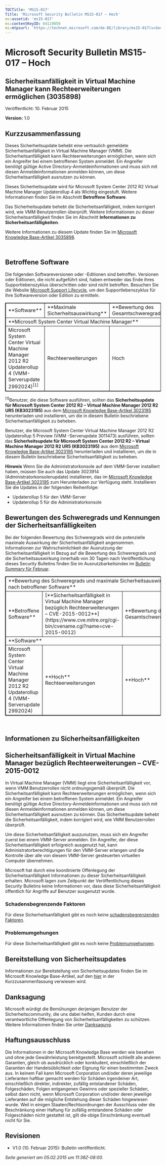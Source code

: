 ```yaml
---
TOCTitle: 'MS15-017'
Title: 'Microsoft Security Bulletin MS15-017 – Hoch'
ms:assetid: 'ms15-017'
ms:contentKeyID: 64119059
ms:mtpsurl: 'https://technet.microsoft.com/de-DE/library/ms15-017(v=Security.10)'
---
```


Microsoft Security Bulletin MS15-017 – Hoch
===========================================

Sicherheitsanfälligkeit in Virtual Machine Manager kann Rechteerweiterungen ermöglichen (3035898)
-------------------------------------------------------------------------------------------------

Veröffentlicht: 10. Februar 2015

**Version:** 1.0

Kurzzusammenfassung
-------------------

Dieses Sicherheitsupdate behebt eine vertraulich gemeldete Sicherheitsanfälligkeit in Virtual Machine Manager (VMM). Die Sicherheitsanfälligkeit kann Rechteerweiterungen ermöglichen, wenn sich ein Angreifer bei einem betroffenen System anmeldet. Ein Angreifer benötigt gültige Active Directory-Anmeldeinformationen und muss sich mit diesen Anmeldeinformationen anmelden können, um diese Sicherheitsanfälligkeit ausnutzen zu können.

Dieses Sicherheitsupdate wird für Microsoft System Center 2012 R2 Virtual Machine Manager Updaterollup 4 als Wichtig eingestuft. Weitere Informationen finden Sie im Abschnitt **Betroffene Software**.

Das Sicherheitsupdate behebt die Sicherheitsanfälligkeit, indem korrigiert wird, wie VMM Benutzerrollen überprüft. Weitere Informationen zu dieser Sicherheitsanfälligkeit finden Sie im Abschnitt **Informationen zu Sicherheitsanfälligkeiten**.

Weitere Informationen zu diesem Update finden Sie im [Microsoft Knowledge Base-Artikel 3035898](https://support.microsoft.com/kb/3035898/de).

 

Betroffene Software
-------------------

Die folgenden Softwareversionen oder -Editionen sind betroffen. Versionen oder Editionen, die nicht aufgeführt sind, haben entweder das Ende ihres Supportlebenszyklus überschritten oder sind nicht betroffen. Besuchen Sie die Website [Microsoft Support Lifecycle](https://go.microsoft.com/fwlink/?linkid=21742), um den Supportlebenszyklus für Ihre Softwareversion oder Edition zu ermitteln. 

<p> </p>
<table style="border:1px solid black;">
<tr>
<td style="border:1px solid black;">
**Software**
</td>
<td style="border:1px solid black;">
**Maximale Sicherheitsauswirkung**
</td>
<td style="border:1px solid black;">
**Bewertung des Gesamtschweregrads**
</td>
<td style="border:1px solid black;">
**Ersetzte Updates**
</td>
</tr>
<tr>
<td style="border:1px solid black;" colspan="4">
**Microsoft System Center Virtual Machine Manager**
</td>
</tr>
<tr>
<td style="border:1px solid black;">
Microsoft System Center Virtual Machine Manager 2012 R2 Updaterollup 4  
(VMM-Serverupdate 2992024)<sup>[1]</sup>
</td>
<td style="border:1px solid black;">
Rechteerweiterungen
</td>
<td style="border:1px solid black;">
Hoch
</td>
<td style="border:1px solid black;">
Keine
</td>
</tr>
</table>
 
<sup>[1]</sup>Benutzer, die diese Software ausführen, sollten das **Sicherheitsupdate für Microsoft System Center 2012 R2 – Virtual Machine Manager 2012 R2 UR5 (KB3023195)** aus dem [Microsoft Knowledge Base-Artikel 3023195](https://support.microsoft.com/kb/3023195/de) herunterladen und installieren, um die in diesem Bulletin beschriebene Sicherheitsanfälligkeit zu beheben.

Benutzer, die Microsoft System Center Virtual Machine Manager 2012 R2 Updaterollup 5 Preview (VMM -Serverupdate 3011473) ausführen, sollten das **Sicherheitsupdate für Microsoft System Center 2012 R2 – Virtual Machine Manager 2012 R2 UR5 (KB3023195)** aus dem [Microsoft Knowledge Base-Artikel 3023195](https://support.microsoft.com/kb/3023195/de) herunterladen und installieren, um die in diesem Bulletin beschriebene Sicherheitsanfälligkeit zu beheben.

**Hinweis** Wenn Sie die Administratorkonsole auf dem VMM-Server installiert haben, müssen Sie auch das Update 3023914 (Administratorkonsolenupdate) installieren, das im [Microsoft Knowledge Base-Artikel 3023195](https://support.microsoft.com/kb/3023195/de) zum Herunterladen zur Verfügung steht. Installieren Sie die Updates in der folgenden Reihenfolge:

-   Updaterollup 5 für den VMM-Server
-   Updaterollup 5 für die Administratorkonsole

Bewertungen des Schweregrads und Kennungen der Sicherheitsanfälligkeiten
------------------------------------------------------------------------

Bei der folgenden Bewertung des Schweregrads wird die potenzielle maximale Auswirkung der Sicherheitsanfälligkeit angenommen. Informationen zur Wahrscheinlichkeit der Ausnutzung der Sicherheitsanfälligkeit in Bezug auf die Bewertung des Schweregrads und die Sicherheitsauswirkung innerhalb von 30 Tagen nach Veröffentlichung dieses Security Bulletins finden Sie im Ausnutzbarkeitsindex im [Bulletin Summary für Februar](https://technet.microsoft.com/de-de/library/security/ms15-feb).

<p> </p>
<table style="border:1px solid black;">
<tr>
<td style="border:1px solid black;" colspan="3">
**Bewertung des Schweregrads und maximale Sicherheitsauswirkung nach betroffener Software**
</td>
</tr>
<tr>
<td style="border:1px solid black;">
**Betroffene Software**
</td>
<td style="border:1px solid black;">
[**Sicherheitsanfälligkeit in Virtual Machine Manager bezüglich Rechteerweiterungen – CVE-2015-0012**](https://www.cve.mitre.org/cgi-bin/cvename.cgi?name=cve-2015-0012)
</td>
<td style="border:1px solid black;">
**Bewertung des Gesamtschweregrads**
</td>
</tr>
<tr>
<td style="border:1px solid black;" colspan="3">
**Software**
</td>
</tr>
<tr>
<td style="border:1px solid black;">
Microsoft System Center Virtual Machine Manager 2012 R2 Updaterollup 4  
(VMM-Serverupdate 2992024)
</td>
<td style="border:1px solid black;">
**Hoch**   
Rechteerweiterungen
</td>
<td style="border:1px solid black;">
**Hoch**
</td>
</tr>
</table>
 
 

Informationen zu Sicherheitsanfälligkeiten
------------------------------------------

Sicherheitsanfälligkeit in Virtual Machine Manager bezüglich Rechteerweiterungen – CVE-2015-0012
------------------------------------------------------------------------------------------------

In Virtual Machine Manager (VMM) liegt eine Sicherheitsanfälligkeit vor, wenn VMM Benutzerrollen nicht ordnungsgemäß überprüft. Die Sicherheitsanfälligkeit kann Rechteerweiterungen ermöglichen, wenn sich ein Angreifer bei einem betroffenen System anmeldet. Ein Angreifer benötigt gültige Active Directory-Anmeldeinformationen und muss sich mit diesen Anmeldeinformationen anmelden können, um diese Sicherheitsanfälligkeit ausnutzen zu können. Das Sicherheitsupdate behebt die Sicherheitsanfälligkeit, indem korrigiert wird, wie VMM Benutzerrollen überprüft.

Um diese Sicherheitsanfälligkeit auszunutzen, muss sich ein Angreifer zuerst bei einem VMM-Server anmelden. Ein Angreifer, der diese Sicherheitsanfälligkeit erfolgreich ausgenutzt hat, kann Administratorberechtigungen für den VMM-Server erlangen und die Kontrolle über alle von diesem VMM-Server gesteuerten virtuellen Computer übernehmen.

Microsoft hat durch eine koordinierte Offenlegung der Sicherheitsanfälligkeit Informationen zu dieser Sicherheitsanfälligkeit erhalten. Microsoft lagen zum Zeitpunkt der Veröffentlichung dieses Security Bulletins keine Informationen vor, dass diese Sicherheitsanfälligkeit öffentlich für Angriffe auf Benutzer ausgenutzt wurde.

### Schadensbegrenzende Faktoren

Für diese Sicherheitsanfälligkeit gibt es noch keine [schadensbegrenzenden Faktoren](https://technet.microsoft.com/de-de/library/security/dn848375.aspx).

### Problemumgehungen

Für diese Sicherheitsanfälligkeit gibt es noch keine [Problemumgehungen](https://technet.microsoft.com/de-de/library/security/dn848375.aspx).

Bereitstellung von Sicherheitsupdates
-------------------------------------

Informationen zur Bereitstellung von Sicherheitsupdates finden Sie im Microsoft Knowledge Base-Artikel, auf den [hier](#kbarticle) in der Kurzzusammenfassung verwiesen wird.

Danksagung
----------

Microsoft würdigt die Bemühungen derjenigen Benutzer der Sicherheitscommunity, die uns dabei helfen, Kunden durch eine verantwortliche Offenlegung von Sicherheitsanfälligkeiten zu schützen. Weitere Informationen finden Sie unter [Danksagung](https://technet.microsoft.com/de-de/library/security/dn903755.aspx). 

Haftungsausschluss
------------------

Die Informationen in der Microsoft Knowledge Base werden wie besehen und ohne jede Gewährleistung bereitgestellt. Microsoft schließt alle anderen Garantien, gleich ob ausdrücklich oder konkludent, einschließlich der Garantien der Handelsüblichkeit oder Eignung für einen bestimmten Zweck aus. In keinem Fall kann Microsoft Corporation und/oder deren jeweilige Lieferanten haftbar gemacht werden für Schäden irgendeiner Art, einschließlich direkter, indirekter, zufällig entstandener Schäden, Folgeschäden, Folgen entgangenen Gewinns oder spezieller Schäden, selbst dann nicht, wenn Microsoft Corporation und/oder deren jeweilige Lieferanten auf die mögliche Entstehung dieser Schäden hingewiesen wurde. Weil in einigen Staaten/Rechtsordnungen der Ausschluss oder die Beschränkung einer Haftung für zufällig entstandene Schäden oder Folgeschäden nicht gestattet ist, gilt die obige Einschränkung eventuell nicht für Sie.

Revisionen
----------

-   V1.0 (10. Februar 2015): Bulletin veröffentlicht.

*Seite generiert am 05.02.2015 um 11:38Z-08:00.*
